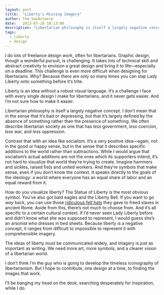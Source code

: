 ```yaml
---
layout: post
title:  "Liberty's Missing Imagery"
author: Tom VanAntwerp
date:   2013-07-28 10:13:00
description: "Libertarian philosophy is itself a largely negative concept. I don’t mean that in the sense that it’s bad or depressing, but that it’s largely defined by the absence of something rather than the presence of something. We often describe libertarian society as one that has less government, less coercion, less war and less oppression."
tags:
  - liberty
  - design
---
```

I do lots of freelance design work, often for libertarians. Graphic design, though a wonderful pursuit, is challenging. It takes lots of technical skill and abstract creativity to envision a great design and bring it to life—especially on a deadline. This challenge is even more difficult when designing for libertarians. Why? Because there are only so many times you can slap Lady Liberty onto something before it’s trite.

Liberty is an idea without a robust visual language. It’s a challenge I face with every single design I make for libertarians, and it never gets easier. And I’m not sure how to make it easier.

Libertarian philosophy is itself a largely negative concept. I don’t mean that in the sense that it’s bad or depressing, but that it’s largely defined by the absence of something rather than the presence of something. We often describe libertarian society as one that has *less* government, *less* coercion, *less* war, and *less* oppression.

Contrast that with an idea like socialism. It’s a very positive idea—again, not in the good or happy sense, but in the sense that it describes specific additions to the world rather than subtractions. While I would argue that socialism’s actual additions are not the ones which its supporters intend, it’s not hard to visualize that world they’re trying to create. Imagine hammers and sickles, raised fists and united workers. And they’re symbols that make sense, even if you don’t know the context. It speaks directly to the goals of the ideology: a world where everyone has an equal share of labor and an equal reward from it.

How do you visualize liberty? The Statue of Liberty is the most obvious symbol. You’ve also got bald eagles and the Liberty Bell. If you want to go *way* back, you can use those [ridiculous felt hats](http://en.wikipedia.org/wiki/Phrygian_cap) they gave to freed slaves in ancient Rome. Aside from this, there’s not much to choose from. And it’s all specific to a certain cultural context. If I’d never seen Lady Liberty before and didn’t know what she was supposed to represent, I would guess she’s an arsonist who dresses in bed sheets. Because liberty is a negative concept, it ranges from difficult to impossible to represent it with comprehensible imagery.

The ideas of liberty must be communicated widely, and imagery is just as important as writing. We need more art, more symbols, and a clearer *vision* of a libertarian world.

I don’t think I’m the guy who is going to develop the timeless iconography of libertarianism. But I hope to contribute, one design at a time, to finding the images that work.

I’ll be banging my head on the desk, searching desperately for inspiration, while I do.
